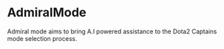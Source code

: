 AdmiralMode
===========

Admiral mode aims to bring A.I powered assistance to the Dota2 Captains mode selection process.
